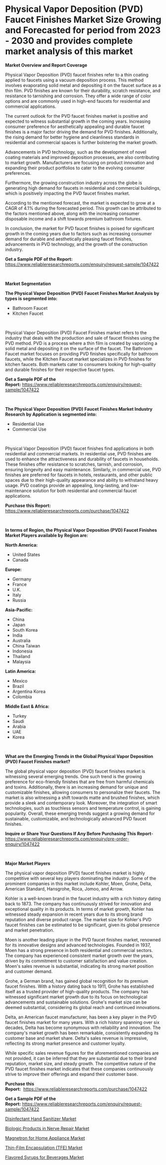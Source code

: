 <p><h1>Physical Vapor Deposition (PVD) Faucet Finishes Market Size Growing and Forecasted for period from 2023 - 2030 and provides complete market analysis of this market</h1></p><p><strong>Market Overview and Report Coverage</strong></p>
<p><p>Physical Vapor Deposition (PVD) faucet finishes refer to a thin coating applied to faucets using a vacuum deposition process. This method involves evaporating solid metal and depositing it on the faucet surface as a thin film. PVD finishes are known for their durability, scratch resistance, and resistance to tarnishing and corrosion. They offer a wide range of color options and are commonly used in high-end faucets for residential and commercial applications.</p><p>The current outlook for the PVD faucet finishes market is positive and expected to witness substantial growth in the coming years. Increasing consumer preference for aesthetically appealing and durable faucet finishes is a major factor driving the demand for PVD finishes. Additionally, the rising demand for better hygiene and cleanliness standards in residential and commercial spaces is further bolstering the market growth.</p><p>Advancements in PVD technology, such as the development of novel coating materials and improved deposition processes, are also contributing to market growth. Manufacturers are focusing on product innovation and expanding their product portfolios to cater to the evolving consumer preferences.</p><p>Furthermore, the growing construction industry across the globe is generating high demand for faucets in residential and commercial buildings, which is positively impacting the PVD faucet finishes market.</p><p>According to the mentioned forecast, the market is expected to grow at a CAGR of 4.1% during the forecasted period. This growth can be attributed to the factors mentioned above, along with the increasing consumer disposable income and a shift towards premium bathroom fixtures.</p><p>In conclusion, the market for PVD faucet finishes is poised for significant growth in the coming years due to factors such as increasing consumer demand for durable and aesthetically pleasing faucet finishes, advancements in PVD technology, and the growth of the construction industry.</p></p>
<p><strong>Get a Sample PDF of the Report:</strong> <a href="https://www.reliableresearchreports.com/enquiry/request-sample/1047422">https://www.reliableresearchreports.com/enquiry/request-sample/1047422</a></p>
<p>&nbsp;</p>
<p><strong>Market Segmentation</strong></p>
<p><strong>The Physical Vapor Deposition (PVD) Faucet Finishes Market Analysis by types is segmented into:</strong></p>
<p><ul><li>Bathroom Faucet</li><li>Kitchen Faucet</li></ul></p>
<p>&nbsp;</p>
<p><p>Physical Vapor Deposition (PVD) Faucet Finishes market refers to the industry that deals with the production and sale of faucet finishes using the PVD method. PVD is a process where a thin film is created by vaporizing a solid metal and depositing it on the surface of the faucet. The Bathroom Faucet market focuses on providing PVD finishes specifically for bathroom faucets, while the Kitchen Faucet market specializes in PVD finishes for kitchen faucets. Both markets cater to consumers looking for high-quality and durable finishes for their respective faucet types.</p></p>
<p><strong>Get a Sample PDF of the Report:</strong>&nbsp;<a href="https://www.reliableresearchreports.com/enquiry/request-sample/1047422">https://www.reliableresearchreports.com/enquiry/request-sample/1047422</a></p>
<p>&nbsp;</p>
<p><strong>The Physical Vapor Deposition (PVD) Faucet Finishes Market Industry Research by Application is segmented into:</strong></p>
<p><ul><li>Residential Use</li><li>Commercial Use</li></ul></p>
<p>&nbsp;</p>
<p><p>Physical Vapor Deposition (PVD) faucet finishes find applications in both residential and commercial markets. In residential use, PVD finishes are used to enhance the attractiveness and durability of faucets in households. These finishes offer resistance to scratches, tarnish, and corrosion, ensuring longevity and easy maintenance. Similarly, in commercial use, PVD finishes are preferred for faucets in hotels, restaurants, and other public spaces due to their high-quality appearance and ability to withstand heavy usage. PVD coatings provide an appealing, long-lasting, and low-maintenance solution for both residential and commercial faucet applications.</p></p>
<p><strong>Purchase this Report:</strong>&nbsp; <a href="https://www.reliableresearchreports.com/purchase/1047422">https://www.reliableresearchreports.com/purchase/1047422</a></p>
<p>&nbsp;</p>
<p><strong>In terms of Region, the Physical Vapor Deposition (PVD) Faucet Finishes Market Players available by Region are:</strong></p>
<p>
    <p> <strong> North America: </strong>
        <ul>
            <li>United States</li>
            <li>Canada</li>
        </ul>
        </p> 
    <p> <strong> Europe: </strong>
        <ul>
            <li>Germany</li>
            <li>France</li>
            <li>U.K.</li>
            <li>Italy</li>
            <li>Russia</li>
        </ul>
        </p> 
    <p> <strong> Asia-Pacific: </strong>
        <ul>
            <li>China</li>
            <li>Japan</li>
            <li>South Korea</li>
            <li>India</li>
            <li>Australia</li>
            <li>China Taiwan</li>
            <li>Indonesia</li>
            <li>Thailand</li>
            <li>Malaysia</li>
        </ul>
        </p> 
    <p> <strong> Latin America: </strong>
        <ul>
            <li>Mexico</li>
            <li>Brazil</li>
            <li>Argentina Korea</li>
            <li>Colombia</li>
        </ul>
        </p> 
    <p> <strong> Middle East & Africa: </strong>
        <ul>
            <li>Turkey</li>
            <li>Saudi</li>
            <li>Arabia</li>
            <li>UAE</li>
            <li>Korea</li>
        </ul>
    </p>
    </p>
<p>&nbsp;</p>
<p><strong>What are the Emerging Trends in the Global Physical Vapor Deposition (PVD) Faucet Finishes market?</strong></p>
<p><p>The global physical vapor deposition (PVD) faucet finishes market is witnessing several emerging trends. One such trend is the growing preference for eco-friendly finishes that are free from harmful chemicals and toxins. Additionally, there is an increasing demand for unique and customizable finishes, allowing consumers to personalize their faucets. The market is also witnessing a shift towards matte and brushed finishes, which provide a sleek and contemporary look. Moreover, the integration of smart technologies, such as touchless sensors and temperature control, is gaining popularity. Overall, these emerging trends suggest a growing demand for sustainable, customizable, and technologically advanced PVD faucet finishes.</p></p>
<p><strong>Inquire or Share Your Questions If Any Before Purchasing This Report</strong>- <a href="https://www.reliableresearchreports.com/enquiry/pre-order-enquiry/1047422">https://www.reliableresearchreports.com/enquiry/pre-order-enquiry/1047422</a></p>
<p>&nbsp;</p>
<p><strong>Major Market Players</strong></p>
<p><p>The physical vapor deposition (PVD) faucet finishes market is highly competitive with several key players dominating the industry. Some of the prominent companies in this market include Kohler, Moen, Grohe, Delta, American Standard, Hansgrohe, Roca, Jomoo, and Arrow.</p><p>Kohler is a well-known brand in the faucet industry with a rich history dating back to 1873. The company has continuously strived for innovation and exceptional quality in its products. In terms of market growth, Kohler has witnessed steady expansion in recent years due to its strong brand reputation and diverse product range. The market size for Kohler's PVD faucet finishes can be estimated to be significant, given its global presence and market penetration.</p><p>Moen is another leading player in the PVD faucet finishes market, renowned for its innovative designs and advanced technologies. Founded in 1937, Moen has a strong presence in both residential and commercial sectors. The company has experienced consistent market growth over the years, driven by its commitment to customer satisfaction and value creation. Moen's sales revenue is substantial, indicating its strong market position and customer demand.</p><p>Grohe, a German brand, has gained global recognition for its premium faucet finishes. With a history dating back to 1911, Grohe has established itself as a trusted provider of high-quality products. The company has witnessed significant market growth due to its focus on technological advancements and sustainable solutions. Grohe's market size can be deemed substantial, considering its global reach and continued innovations.</p><p>Delta, an American faucet manufacturer, has been a key player in the PVD faucet finishes market for many years. With a rich history spanning over six decades, Delta has become synonymous with reliability and innovation. The company's market growth has been remarkable, consistently expanding its customer base and market share. Delta's sales revenue is impressive, reflecting its strong market presence and customer loyalty.</p><p>While specific sales revenue figures for the aforementioned companies are not provided, it can be inferred that they are substantial due to their brand reputation, market size, and steady growth. The competitive nature of the PVD faucet finishes market indicates that these companies continuously strive to improve their offerings and expand their customer base.</p></p>
<p><strong>Purchase this Report:</strong>&nbsp;&nbsp;<a href="https://www.reliableresearchreports.com/purchase/1047422">https://www.reliableresearchreports.com/purchase/1047422</a></p>
<p></p>
<p><strong>Get a Sample PDF of the Report:</strong>&nbsp;<a href="https://www.reliableresearchreports.com/enquiry/request-sample/1047422">https://www.reliableresearchreports.com/enquiry/request-sample/1047422</a></p>
<p><p><a href="https://medium.com/@ruthmorales25/disinfectant-hand-sanitizer-market-research-report-its-history-and-forecast-2023-to-2030-fbb884fe0e3c">Disinfectant Hand Sanitizer Market</a></p><p><a href="https://github.com/AKSHATREPORTPRIME/Market-Research-Report-List-1/blob/main/biologic-products-in-nerve-repair-market.md">Biologic Products in Nerve Repair Market</a></p><p><a href="https://www.linkedin.com/pulse/magnetron-home-appliance-market-share-amp-new-trends-analysis-cqx8e/">Magnetron for Home Appliance Market</a></p><p><a href="https://github.com/Chiragrp26/Market-Research-Report-List-1/blob/main/thin-film-encapsulation-tfe-market.md">Thin-Film Encapsulation (TFE) Market</a></p><p><a href="https://www.linkedin.com/pulse/decoding-flavored-syrups-beverages-market-deep-dive-latest-trends-7wjaf/">Flavored Syrups for Beverages Market</a></p></p>